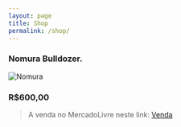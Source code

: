 ```yaml
---
layout: page
title: Shop
permalink: /shop/
---
```


### Nomura Bulldozer. ###

![Nomura](https://66.media.tumblr.com/ae645a0aab1f3878b2ca42173624af3e/tumblr_prz790R2nJ1s1d8iao1_540.jpg)

### R$600,00 ###

> A venda no MercadoLivre neste link: [Venda](https://produto.mercadolivre.com.br/MLB-1236541058-nomura-brinquedo-lata-japons-na-caixa-de-1956-_JM)



